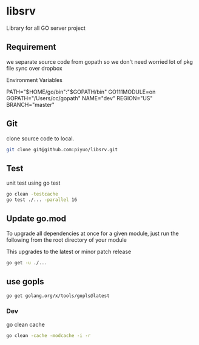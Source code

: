 # libsrv

Library for all GO server project

## Requirement

we separate source code from gopath so we don't need worried lot of pkg file sync over dropbox

Environment Variables

PATH="$HOME/go/bin":"$GOPATH/bin"
GO111MODULE=on
GOPATH="/Users/cc/gopath"
NAME="dev"
REGION="US"
BRANCH="master"

## Git

clone source code to local.

```bash
git clone git@github.com:piyuo/libsrv.git
```

## Test

unit test using go test

```bash
go clean -testcache
go test ./... -parallel 16
```

## Update go.mod

To upgrade all dependencies at once for a given module, just run the following from the root directory of your module

This upgrades to the latest or minor patch release

```bash
go get -u ./...
```

## use gopls

```bash
go get golang.org/x/tools/gopls@latest
```

### Dev

go clean cache

```bash
go clean -cache -modcache -i -r
```
